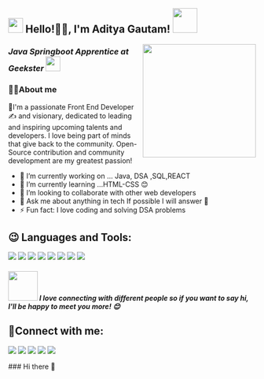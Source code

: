 <h2><img src="https://emojis.slackmojis.com/emojis/images/1531849430/4246/blob-sunglasses.gif?1531849430" width="30"/> Hello!🙏🏻, I'm Aditya Gautam! <img src="https://media.giphy.com/media/12oufCB0MyZ1Go/giphy.gif" width="50"></h2>
<img align='right' src="https://media.giphy.com/media/M9gbBd9nbDrOTu1Mqx/giphy.gif" width="230">
<p><em><h3> Java Springboot Apprentice at Geekster
</a><img src="https://media.giphy.com/media/WUlplcMpOCEmTGBtBW/giphy.gif" width="30"> </h3>
</em></p>

 <h3>🫠🫠About me</h3> 
👤I'm a passionate Front End Developer ✍ and visionary, dedicated to leading and inspiring upcoming talents and developers. I love being part of minds that give back to the community. Open-Source contribution and community development are my greatest passion!

- 🔭 I’m currently working on ... Java, DSA ,SQL,REACT
- 🌱 I’m currently learning ...HTML-CSS 😊
- 👯 I’m looking to collaborate with other web developers
- 💬 Ask me about anything in tech If possible I will answer 🤞
- ⚡ Fun fact: I love coding and solving DSA problems
 
<h2>😉 Languages and Tools:</h2>
 
<p>
<img src="https://img.icons8.com/?size=40&id=b9csPDvC8JBF&format=png"/> 
<img src="https://img.icons8.com/?size=40&id=8qvk2Bg2Vz7S&format=png"/> 
<img src="https://img.icons8.com/?size=40&id=2572&format=png">
<img src="https://img.icons8.com/color/40/000000/javascript--v1.png"/> 
<img src="https://img.icons8.com/fluency/40/000000/visual-studio-code-2019.png"/>
<img src="https://img.icons8.com/color/40/000000/git.png"/> 
<img src="https://img.icons8.com/color/40/000000/github.png"/> 
<img src="https://img.icons8.com/?size=40&id=61466&format=png"/>
</p>
<h4><img src="https://media.giphy.com/media/LnQjpWaON8nhr21vNW/giphy.gif" width="60"> <em><b>I love connecting with different people</b> so if you want to say <b>hi, I'll be happy to meet you more!</b> 😊</em></h4>
<h2>🤝Connect with me:</h2> 

<p align="left">  
<a href="" target="blank"><img src="https://img.icons8.com/color/40/000000/twitter--v2.png"/></a>
<a href="https://www.linkedin.com/in/aditya-gautam-444427171/" target="blank"><img src="https://img.icons8.com/color/40/000000/linkedin.png"/></a>
<a href="(https://www.instagram.com/adityagautam5945/) target="blank"><img src="https://img.icons8.com/fluency/40/000000/instagram-new.png"/></a>
<a href="mailto:adityagautam.0609@gmail.com" target="blank"><img src="https://img.icons8.com/color/40/000000/gmail.png"/></a>
<a href="(https://github.com/Aadi3005)" target="blank"><img src="https://img.icons8.com/?size=40&id=12599&format=png" /></a>
 
 </p>### Hi there 👋

<!--
**Aadi3005/Aadi3005** is a ✨ _special_ ✨ repository because its `README.md` (this file) appears on your GitHub profile.

Here are some ideas to get you started:

- 🔭 I’m currently working on ...
- 🌱 I’m currently learning ...
- 👯 I’m looking to collaborate on ...
- 🤔 I’m looking for help with ...
- 💬 Ask me about ...
- 📫 How to reach me: ...
- 😄 Pronouns: ...
- ⚡ Fun fact: ...
-->
